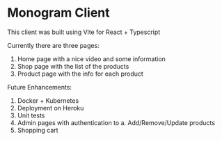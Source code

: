 # Monogram Client

This client was built using Vite for React + Typescript

Currently there are three pages:

1) Home page with a nice video and some information
2) Shop page with the list of the products
3) Product page with the info for each product

Future Enhancements:
1) Docker + Kubernetes
2) Deployment on Heroku
3) Unit tests
4) Admin pages with authentication to
  a. Add/Remove/Update products
5) Shopping cart
